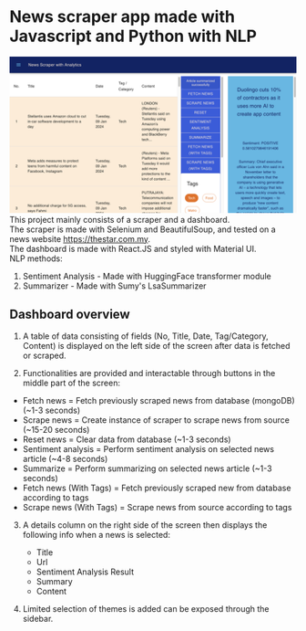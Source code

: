 # News scraper app made with Javascript and Python with NLP
![Screenshot](https://github.com/coderJT/news_scraper_with_analytics/blob/master/src/Screenshot.png) \
This project mainly consists of a scraper and a dashboard. \
The scraper is made with Selenium and BeautifulSoup, and tested on a news website https://thestar.com.my. \
The dashboard is made with React.JS and styled with Material UI. \
NLP methods: 
1. Sentiment Analysis - Made with HuggingFace transformer module
2. Summarizer - Made with Sumy's LsaSummarizer 

## Dashboard overview
1. A table of data consisting of fields (No, Title, Date, Tag/Category, Content) is displayed on the left side of the screen after data is fetched or scraped.
   
2.  Functionalities are provided and interactable through buttons in the middle part of the screen:
  - Fetch news = Fetch previously scraped news from database (mongoDB) (~1-3 seconds)
  - Scrape news = Create instance of scraper to scrape news from source (~15-20 seconds)
  - Reset news = Clear data from database (~1-3 seconds)
  - Sentiment analysis = Perform sentiment analysis on selected news article (~4-8 seconds)
  - Summarize = Perform summarizing on selected news article (~1-3 seconds)
  - Fetch news (With Tags) = Fetch previously scraped new from database according to tags
  - Scrape news (With Tags) = Scrape news from source according to tags

3. A details column on the right side of the screen then displays the following info when a news is selected:
   - Title
   - Url
   - Sentiment Analysis Result
   - Summary
   - Content

4. Limited selection of themes is added can be exposed through the sidebar.
